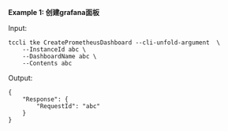 **Example 1: 创建grafana面板**



Input: 

```
tccli tke CreatePrometheusDashboard --cli-unfold-argument  \
    --InstanceId abc \
    --DashboardName abc \
    --Contents abc
```

Output: 
```
{
    "Response": {
        "RequestId": "abc"
    }
}
```


